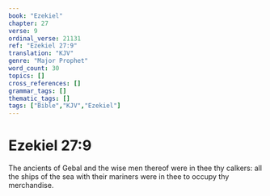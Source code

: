 ```yaml
---
book: "Ezekiel"
chapter: 27
verse: 9
ordinal_verse: 21131
ref: "Ezekiel 27:9"
translation: "KJV"
genre: "Major Prophet"
word_count: 30
topics: []
cross_references: []
grammar_tags: []
thematic_tags: []
tags: ["Bible","KJV","Ezekiel"]
---
```


# Ezekiel 27:9

The ancients of Gebal and the wise men thereof were in thee thy calkers: all the ships of the sea with their mariners were in thee to occupy thy merchandise.
